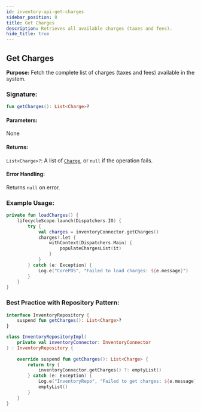 ```yaml
---
id: inventory-api-get-charges
sidebar_position: 8
title: Get Charges
description: Retrieves all available charges (taxes and fees).
hide_title: true
---
```


## Get Charges

**Purpose:** Fetch the complete list of charges (taxes and fees) available in the system.

### Signature:

```kotlin
fun getCharges(): List<Charge>?
```

#### Parameters:
None

#### Returns:
`List<Charge>?`: A list of [`Charge`](../models/models-inventory#charge), or `null` if the operation fails.

#### Error Handling:
Returns `null` on error.

### Example Usage:
```kotlin
private fun loadCharges() {
    lifecycleScope.launch(Dispatchers.IO) {
        try {
            val charges = inventoryConnector.getCharges()
            charges?.let {
                withContext(Dispatchers.Main) {
                    populateChargesList(it)
                }
            }
        } catch (e: Exception) {
            Log.e("CorePOS", "Failed to load charges: ${e.message}")
        }
    }
}
```

### Best Practice with Repository Pattern:
```kotlin
interface InventoryRepository {
    suspend fun getCharges(): List<Charge>?
}

class InventoryRepositoryImpl(
    private val inventoryConnector: InventoryConnector
) : InventoryRepository {
    
    override suspend fun getCharges(): List<Charge> {
        return try {
            inventoryConnector.getCharges() ?: emptyList()
        } catch (e: Exception) {
            Log.e("InventoryRepo", "Failed to get charges: ${e.message}")
            emptyList()
        }
    }
}
```